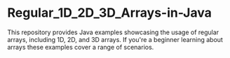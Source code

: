 # Regular_1D_2D_3D_Arrays-in-Java
This repository provides Java examples showcasing the usage of regular arrays, including 1D, 2D, and 3D arrays. If you're a beginner learning about arrays these examples cover a range of scenarios.
